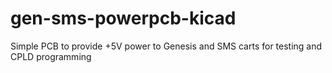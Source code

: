 # gen-sms-powerpcb-kicad
Simple PCB to provide +5V power to Genesis and SMS carts for testing and CPLD programming
